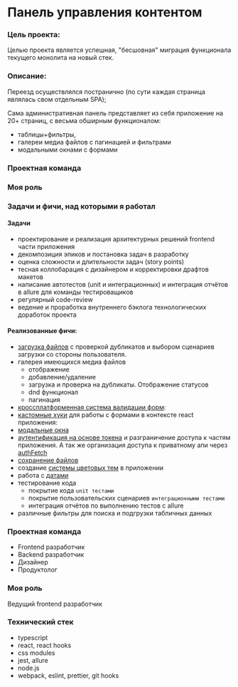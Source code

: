 # Панель управления контентом

### **Цель проекта:**

Целью проекта является успешная, "бесшовная" миграция функционала текущего монолита на новый стек.

### **Описание:**

Переезд осуществлялся постранично (по сути каждая страница являлась свом отдельным SPA);

Сама административная панель представляет из себя приложение на 20+ страниц, с весьма обширным функционалом:

- таблицы+фильтры,
- галереи медиа файлов с пагинацией и фильтрами
- модальными окнами с формами

### **Проектная команда**

### **Моя роль**

### **Задачи и фичи, над которыми я работал**

#### Задачи

- проектирование и реализация архитектурных решений frontend части приложения
- декомпозиция эпиков и постановка задач в разработку
- оценка сложности и длительности задач (story points)
- тесная коллобарация с дизайнером и корректировки драфтов макетов
- написание автотестов (unit и интеграционных) и интеграция отчётов в allure для команды тестироващиков
- регулярный code-review
- ведение и проработка внутреннего бэклога технологических доработок проекта

#### Реализованные фичи:

- [загрузка файлов](https://robzarel.github.io/features/feature/4) с проверкой дубликатов и выбором сценариев загрузки со стороны пользователя.
- галерея имеющихся медиа файлов
  - отображение
  - добавление/удаление
  - загрузка и проверка на дубликаты. Отображение статусов
  - dnd функционал
  - пагинация
- [кроссплатформенная система валидации форм](https://robzarel.github.io/features/feature/0):
- [кастомные хуки](https://robzarel.github.io/features/feature/1) для работы с формами в контексте react приложения:
- [модальные окна](https://robzarel.github.io/features/feature/12)
- [аутентификация на основе токена](https://robzarel.github.io/features/snippet/9) и разграничение доступа к частям приложения. А так же организация доступа к приватному апи через [authFetch](https://robzarel.github.io/features/snippet/8)
- [сохранение файлов](https://robzarel.github.io/features/snippet/17)
- создание [системы цветовых тем](https://robzarel.github.io/features/feature/3) в приложении
- работа с [датами](https://robzarel.github.io/features/snippet/7)
- тестирование кода
  - покрытие кода `unit тестами`
  - покрытие пользовательских сценариев `интеграционными тестами`
  - интеграция отчётов по выполнению тестов с allure
- различные фильтры для поиска и подгрузки табличных данных

### **Проектная команда**

- Frontend разработчик
- Backend разработчик
- Дизайнер
- Продуктолог

### **Моя роль**

Ведущий frontend разработчик

### **Технический стек**

- typescript
- react, react hooks
- css modules
- jest, allure
- node.js
- webpack, eslint, prettier, git hooks

